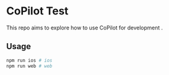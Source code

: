 # CoPilot Test

This repo aims to explore how to use CoPilot for development .

## Usage

```bash
npm run ios # ios
npm run web # web 
```
